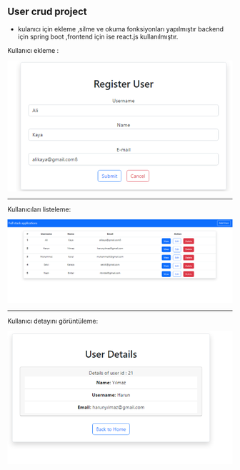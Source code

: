 ## User crud project
- kulanıcı için ekleme ,silme ve okuma fonksiyonları yapılmıştır backend için spring boot ,frontend için ise react.js kullanılmıştır.  

Kullanıcı ekleme :

![Alt text](image.png)

<hr/>
Kullanıcıları listeleme:

![Alt text](image-1.png)

<hr/>
Kullanıcı detayını görüntüleme:

![Alt text](image-3.png)

